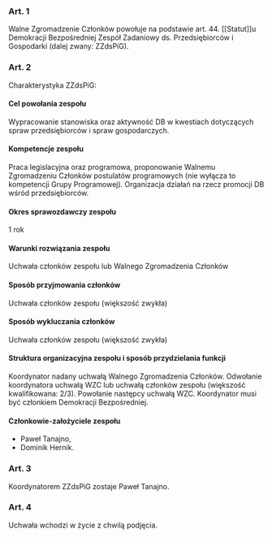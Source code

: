 ### Art. 1
Walne Zgromadzenie Członków powołuje na podstawie art. 44. [[Statut]]u Demokracji Bezpośredniej Zespół Zadaniowy ds. Przedsiębiorców i Gospodarki (dalej zwany: ZZdsPiG).

### Art. 2
Charakterystyka ZZdsPiG:

#### Cel powołania zespołu
Wypracowanie stanowiska oraz aktywność DB w kwestiach dotyczących spraw przedsiębiorców i spraw gospodarczych.

#### Kompetencje zespołu
Praca legislacyjna oraz programowa, proponowanie Walnemu Zgromadzeniu Członków postulatów programowych (nie wyłącza to kompetencji Grupy Programowej). Organizacja działań na rzecz
promocji DB wśród przedsiębiorców.

#### Okres sprawozdawczy zespołu
1 rok

#### Warunki rozwiązania zespołu
Uchwała członków zespołu lub Walnego Zgromadzenia Członków

#### Sposób przyjmowania członków
Uchwała członków zespołu (większość zwykła)

#### Sposób wykluczania członków
Uchwała członków zespołu (większość zwykła)

#### Struktura organizacyjna zespołu i sposób przydzielania funkcji
Koordynator nadany uchwałą Walnego Zgromadzenia Członków. Odwołanie koordynatora uchwałą WZC lub uchwałą członków zespołu (większość kwalifikowana: 2/3). Powołanie następcy uchwałą WZC. Koordynator musi być członkiem Demokracji Bezpośredniej.

#### Członkowie-założyciele zespołu
- Paweł Tanajno,
- Dominik Hernik.

### Art. 3
Koordynatorem ZZdsPiG zostaje Paweł Tanajno.

### Art. 4
Uchwała wchodzi w życie z chwilą podjęcia.
